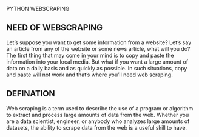 PYTHON WEBSCRAPING




 
## NEED OF WEBSCRAPING
Let’s suppose you want to get some information from a website? Let’s say an article from any of the website or some news article, what will you do? The first thing that may come in your mind is to copy and paste the information into your local media. But what if you want a large amount of data on a daily basis and as quickly as possible. In such situations, copy and paste will not work and that’s where you’ll need web scraping.
## DEFINATION
Web scraping is a term used to describe the use of a program or algorithm to extract and process large amounts of data from the web. Whether you are a data scientist, engineer, or anybody who analyzes large amounts of datasets, the ability to scrape data from the web is a useful skill to have.